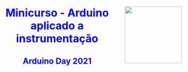 <div>
  <a href="http://www.cear.ufpb.br/pet">
      <img src="/images/logo_pet.png" width="150px" align="right">
  </a>
  
  <h1 Align='center'>
    <font color='blue'>
        Minicurso - Arduino aplicado a instrumentação
    </font>
  </h1>

  <h2 Align='center'>
    <font color='blue'>
        Arduino Day 2021
    </font>
  </h2>
</div>
